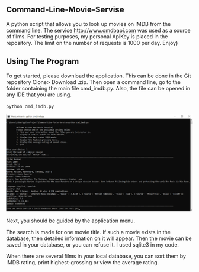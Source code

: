 ## Command-Line-Movie-Servise

A python script that allows you to look up movies on IMDB from the command line. The service http://www.omdbapi.com was used as a source of films. For testing purposes, my personal ApiKey is placed in the repository. The limit on the number of requests is 1000 per day. Enjoy)

## Using The Program

To get started, please download the application. This can be done in the Git repository Clone> Download .zip. Then open a command line, go to the folder containing the main file cmd_imdb.py. Also, the file can be opened in any IDE that you are using.

`python cmd_imdb.py`


![alt text](output_samples/Output_com_line.png)

Next, you should be guided by the application menu.


The search is made for one movie title. If such a movie exists in the database, then detailed information on it will appear.
Then the movie can be saved in your database, or you can refuse it. I used sqlite3 in my code.

When there are several films in your local database, you can sort them by IMDB rating, print highest-grossing or view the average rating.
